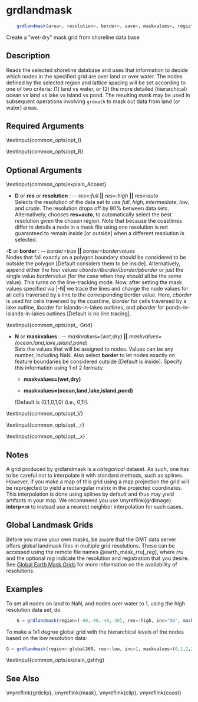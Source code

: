 # grdlandmask

```julia
	grdlandmask(area=, resolution=, border=, save=, maskvalues=, registration=, cores=)
```

Create a "wet-dry" mask grid from shoreline data base

Description
-----------

Reads the selected shoreline database and uses that information to decide which nodes in
the specified grid are over land or over water. The nodes defined by the selected region
and lattice spacing will be set according to one of two criteria: (1) land vs water, or (2)
the more detailed (hierarchical) ocean vs land vs lake vs island vs pond. The resulting mask
may be used in subsequent operations involving `grdmath` to mask out data from land [or water] areas.

Required Arguments
------------------

\textinput{common_opts/opt_I}

\textinput{common_opts/opt_R}

Optional Arguments
------------------

\textinput{common_opts/explain_Acoast}

- **D** or **res** or **resolution** : -- *res=:full* **||** *res=:high* **||** *res=:auto*\
   Selects the resolution of the data set to use *full*, *high*, *intermediate*, *low*,
   and *crude*. The resolution drops off by 80% between data sets. Alternatively, chooses
   **res=auto**, to automatically select the best resolution given the chosen region.
   Note that because the coastlines differ in details a node in a mask file using one
   resolution is not guaranteed to remain inside [or outside] when a different resolution is selected.

**-E** or **border** : -- *border=true* **||** *border=bordervalues*\
    Nodes that fall exactly on a polygon boundary should be
    considered to be outside the polygon [Default considers them to be inside].
    Alternatively, append either the four values *cborder/lborder/iborder/pborder*
    or just the single value *bordervalue* (for the case when they should all be the same value).
    This turns on the line-tracking mode. Now, after setting the mask values
    specified via |-N| we trace the lines and change the node values for all
    cells traversed by a line to the corresponding border value.  Here, *cborder*
    is used for cells traversed by the coastline, *lborder* for cells traversed
    by a lake outline, *iborder* for islands-in-lakes outlines, and *pborder* for
    ponds-in-islands-in-lakes outlines [Default is no line tracing].

\textinput{common_opts/opt_-Grid}

- **N** or **maskvalues** : -- *maskvalues=(wet,dry)* **||** *maskvalues=(ocean,land,lake,island,pond)*\
    Sets the values that will be assigned to nodes. Values can be any number, including
    NaN. Also select **border** to let nodes exactly on feature boundaries be
    considered outside [Default is inside]. Specify this information using 1 of 2 formats:

    - **maskvalues=(wet,dry)**

    - **maskvalues=(ocean,land,lake,island,pond)**

    [Default is (0,1,0,1,0) (i.e., 0,1)].

\textinput{common_opts/opt_V}

\textinput{common_opts/opt__r}

\textinput{common_opts/opt__x}

Notes
-----

A grid produced by grdlandmask is a *categorical* dataset. As such, one has to be careful
not to interpolate it with standard methods, such as splines. However, if you make a map
of this grid using a map projection the grid will be reprojected to yield a rectangular
matrix in the projected coordinates. This interpolation is done using splines by default
and thus may yield artifacts in your map. We recommend you use \myreflink{grdimage}
**interp=:n** to instead use a nearest neighbor interpolation for such cases.

Global Landmask Grids
---------------------

Before you make your own masks, be aware that the GMT data server offers global landmask
files in multiple grid resolutions. These can be accessed using the remote file names
@earth_mask_rru[_*reg*], where *rru* and the optional *reg* indicate the resolution and registration
that you desire. See [Global Earth Mask Grids](https://www.generic-mapping-tools.org/remote-datasets/earth-mask.html)
for more information on the availability of resolutions.

Examples
--------

To set all nodes on land to NaN, and nodes over water to 1, using the
high resolution data set, do

```julia
    G = grdlandmask(region=(-60,-40,-40,-30), res=:high, inc="5m", maskvalues(1,NaN))
```

To make a 1x1 degree global grid with the hierarchical levels of the
nodes based on the low resolution data:

```julia
G = grdlandmask(region=:global360, res=:low, inc=1, maskvalues=(0,1,2,3,4))
```

\textinput{common_opts/explain_gshhg}

See Also
--------

\myreflink{grdclip}, \myreflink{mask}, \myreflink{clip}, \myreflink{coast}
